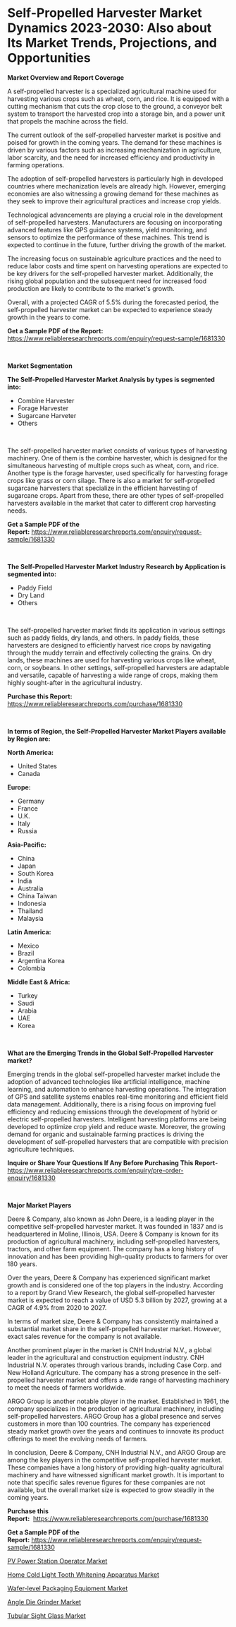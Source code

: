 <p><h1>Self-Propelled Harvester Market Dynamics 2023-2030: Also about Its Market Trends, Projections, and Opportunities</h1></p><p><strong>Market Overview and Report Coverage</strong></p>
<p><p>A self-propelled harvester is a specialized agricultural machine used for harvesting various crops such as wheat, corn, and rice. It is equipped with a cutting mechanism that cuts the crop close to the ground, a conveyor belt system to transport the harvested crop into a storage bin, and a power unit that propels the machine across the field.</p><p>The current outlook of the self-propelled harvester market is positive and poised for growth in the coming years. The demand for these machines is driven by various factors such as increasing mechanization in agriculture, labor scarcity, and the need for increased efficiency and productivity in farming operations.</p><p>The adoption of self-propelled harvesters is particularly high in developed countries where mechanization levels are already high. However, emerging economies are also witnessing a growing demand for these machines as they seek to improve their agricultural practices and increase crop yields.</p><p>Technological advancements are playing a crucial role in the development of self-propelled harvesters. Manufacturers are focusing on incorporating advanced features like GPS guidance systems, yield monitoring, and sensors to optimize the performance of these machines. This trend is expected to continue in the future, further driving the growth of the market.</p><p>The increasing focus on sustainable agriculture practices and the need to reduce labor costs and time spent on harvesting operations are expected to be key drivers for the self-propelled harvester market. Additionally, the rising global population and the subsequent need for increased food production are likely to contribute to the market's growth.</p><p>Overall, with a projected CAGR of 5.5% during the forecasted period, the self-propelled harvester market can be expected to experience steady growth in the years to come.</p></p>
<p><strong>Get a Sample PDF of the Report:</strong> <a href="https://www.reliableresearchreports.com/enquiry/request-sample/1681330">https://www.reliableresearchreports.com/enquiry/request-sample/1681330</a></p>
<p>&nbsp;</p>
<p><strong>Market Segmentation</strong></p>
<p><strong>The Self-Propelled Harvester Market Analysis by types is segmented into:</strong></p>
<p><ul><li>Combine Harvester</li><li>Forage Harvester</li><li>Sugarcane Harveter</li><li>Others</li></ul></p>
<p>&nbsp;</p>
<p><p>The self-propelled harvester market consists of various types of harvesting machinery. One of them is the combine harvester, which is designed for the simultaneous harvesting of multiple crops such as wheat, corn, and rice. Another type is the forage harvester, used specifically for harvesting forage crops like grass or corn silage. There is also a market for self-propelled sugarcane harvesters that specialize in the efficient harvesting of sugarcane crops. Apart from these, there are other types of self-propelled harvesters available in the market that cater to different crop harvesting needs.</p></p>
<p><strong>Get a Sample PDF of the Report:</strong>&nbsp;<a href="https://www.reliableresearchreports.com/enquiry/request-sample/1681330">https://www.reliableresearchreports.com/enquiry/request-sample/1681330</a></p>
<p>&nbsp;</p>
<p><strong>The Self-Propelled Harvester Market Industry Research by Application is segmented into:</strong></p>
<p><ul><li>Paddy Field</li><li>Dry Land</li><li>Others</li></ul></p>
<p>&nbsp;</p>
<p><p>The self-propelled harvester market finds its application in various settings such as paddy fields, dry lands, and others. In paddy fields, these harvesters are designed to efficiently harvest rice crops by navigating through the muddy terrain and effectively collecting the grains. On dry lands, these machines are used for harvesting various crops like wheat, corn, or soybeans. In other settings, self-propelled harvesters are adaptable and versatile, capable of harvesting a wide range of crops, making them highly sought-after in the agricultural industry.</p></p>
<p><strong>Purchase this Report:</strong>&nbsp; <a href="https://www.reliableresearchreports.com/purchase/1681330">https://www.reliableresearchreports.com/purchase/1681330</a></p>
<p>&nbsp;</p>
<p><strong>In terms of Region, the Self-Propelled Harvester Market Players available by Region are:</strong></p>
<p>
    <p> <strong> North America: </strong>
        <ul>
            <li>United States</li>
            <li>Canada</li>
        </ul>
        </p> 
    <p> <strong> Europe: </strong>
        <ul>
            <li>Germany</li>
            <li>France</li>
            <li>U.K.</li>
            <li>Italy</li>
            <li>Russia</li>
        </ul>
        </p> 
    <p> <strong> Asia-Pacific: </strong>
        <ul>
            <li>China</li>
            <li>Japan</li>
            <li>South Korea</li>
            <li>India</li>
            <li>Australia</li>
            <li>China Taiwan</li>
            <li>Indonesia</li>
            <li>Thailand</li>
            <li>Malaysia</li>
        </ul>
        </p> 
    <p> <strong> Latin America: </strong>
        <ul>
            <li>Mexico</li>
            <li>Brazil</li>
            <li>Argentina Korea</li>
            <li>Colombia</li>
        </ul>
        </p> 
    <p> <strong> Middle East & Africa: </strong>
        <ul>
            <li>Turkey</li>
            <li>Saudi</li>
            <li>Arabia</li>
            <li>UAE</li>
            <li>Korea</li>
        </ul>
    </p>
    </p>
<p>&nbsp;</p>
<p><strong>What are the Emerging Trends in the Global Self-Propelled Harvester market?</strong></p>
<p><p>Emerging trends in the global self-propelled harvester market include the adoption of advanced technologies like artificial intelligence, machine learning, and automation to enhance harvesting operations. The integration of GPS and satellite systems enables real-time monitoring and efficient field data management. Additionally, there is a rising focus on improving fuel efficiency and reducing emissions through the development of hybrid or electric self-propelled harvesters. Intelligent harvesting platforms are being developed to optimize crop yield and reduce waste. Moreover, the growing demand for organic and sustainable farming practices is driving the development of self-propelled harvesters that are compatible with precision agriculture techniques.</p></p>
<p><strong>Inquire or Share Your Questions If Any Before Purchasing This Report</strong>- <a href="https://www.reliableresearchreports.com/enquiry/pre-order-enquiry/1681330">https://www.reliableresearchreports.com/enquiry/pre-order-enquiry/1681330</a></p>
<p>&nbsp;</p>
<p><strong>Major Market Players</strong></p>
<p><p>Deere & Company, also known as John Deere, is a leading player in the competitive self-propelled harvester market. It was founded in 1837 and is headquartered in Moline, Illinois, USA. Deere & Company is known for its production of agricultural machinery, including self-propelled harvesters, tractors, and other farm equipment. The company has a long history of innovation and has been providing high-quality products to farmers for over 180 years.</p><p>Over the years, Deere & Company has experienced significant market growth and is considered one of the top players in the industry. According to a report by Grand View Research, the global self-propelled harvester market is expected to reach a value of USD 5.3 billion by 2027, growing at a CAGR of 4.9% from 2020 to 2027.</p><p>In terms of market size, Deere & Company has consistently maintained a substantial market share in the self-propelled harvester market. However, exact sales revenue for the company is not available.</p><p>Another prominent player in the market is CNH Industrial N.V., a global leader in the agricultural and construction equipment industry. CNH Industrial N.V. operates through various brands, including Case Corp. and New Holland Agriculture. The company has a strong presence in the self-propelled harvester market and offers a wide range of harvesting machinery to meet the needs of farmers worldwide.</p><p>ARGO Group is another notable player in the market. Established in 1961, the company specializes in the production of agricultural machinery, including self-propelled harvesters. ARGO Group has a global presence and serves customers in more than 100 countries. The company has experienced steady market growth over the years and continues to innovate its product offerings to meet the evolving needs of farmers.</p><p>In conclusion, Deere & Company, CNH Industrial N.V., and ARGO Group are among the key players in the competitive self-propelled harvester market. These companies have a long history of providing high-quality agricultural machinery and have witnessed significant market growth. It is important to note that specific sales revenue figures for these companies are not available, but the overall market size is expected to grow steadily in the coming years.</p></p>
<p><strong>Purchase this Report:</strong>&nbsp;&nbsp;<a href="https://www.reliableresearchreports.com/purchase/1681330">https://www.reliableresearchreports.com/purchase/1681330</a></p>
<p></p>
<p><strong>Get a Sample PDF of the Report:</strong>&nbsp;<a href="https://www.reliableresearchreports.com/enquiry/request-sample/1681330">https://www.reliableresearchreports.com/enquiry/request-sample/1681330</a></p>
<p><p><a href="https://www.linkedin.com/pulse/pv-power-station-operator-market-share-amp-new-trends/">PV Power Station Operator Market</a></p><p><a href="https://www.linkedin.com/pulse/home-cold-light-tooth-whitening-apparatus-market-research/">Home Cold Light Tooth Whitening Apparatus Market</a></p><p><a href="https://www.linkedin.com/pulse/wafer-level-packaging-equipment-market-size-share-global/">Wafer-level Packaging Equipment Market</a></p><p><a href="https://medium.com/@lisasanchez1968/angle-die-grinder-market-size-growth-forecast-2023-2030-9282b3237ec5">Angle Die Grinder Market</a></p><p><a href="https://medium.com/@brittanyrobertson07/tubular-sight-glass-market-size-growth-forecast-2023-2030-94f1950a09e4">Tubular Sight Glass Market</a></p></p>